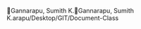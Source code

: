 Gannarapu, Sumith K.                                  G a n n a r a p u ,   S u m i t h   K .   a r a p u / D e s k t o p / G I T / D o c u m e n t - C l a s s 